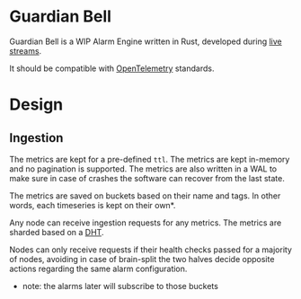 # Guardian Bell

Guardian Bell is a WIP Alarm Engine written in Rust, 
developed during [live streams](https://twitch.tv/code_elias_code).

It should be compatible with [OpenTelemetry](https://opentelemetry.io/) standards.

# Design

## Ingestion

The metrics are kept for a pre-defined `ttl`. The metrics are kept in-memory
and no pagination is supported. The metrics are also written in a WAL to make sure
in case of crashes the software can recover from the last state.

The metrics are saved on buckets based on their name and tags. In other words,
each timeseries is kept on their own*.

Any node can receive ingestion requests for any metrics. The metrics are 
sharded based on a [DHT](https://en.wikipedia.org/wiki/Distributed_hash_table).

Nodes can only receive requests if their health checks passed for a majority
of nodes, avoiding in case of brain-split the two halves decide opposite
actions regarding the same alarm configuration. 

* note: the alarms later will subscribe to those buckets

